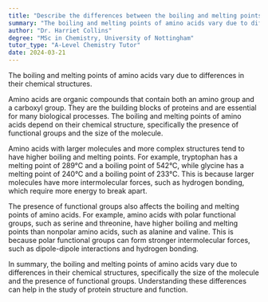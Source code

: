 ```yaml
---
title: "Describe the differences between the boiling and melting points of different amino acids"
summary: "The boiling and melting points of amino acids vary due to differences in their chemical structures."
author: "Dr. Harriet Collins"
degree: "MSc in Chemistry, University of Nottingham"
tutor_type: "A-Level Chemistry Tutor"
date: 2024-03-21
---
```


The boiling and melting points of amino acids vary due to differences in their chemical structures.

Amino acids are organic compounds that contain both an amino group and a carboxyl group. They are the building blocks of proteins and are essential for many biological processes. The boiling and melting points of amino acids depend on their chemical structure, specifically the presence of functional groups and the size of the molecule.

Amino acids with larger molecules and more complex structures tend to have higher boiling and melting points. For example, tryptophan has a melting point of 289°C and a boiling point of 542°C, while glycine has a melting point of 240°C and a boiling point of 233°C. This is because larger molecules have more intermolecular forces, such as hydrogen bonding, which require more energy to break apart.

The presence of functional groups also affects the boiling and melting points of amino acids. For example, amino acids with polar functional groups, such as serine and threonine, have higher boiling and melting points than nonpolar amino acids, such as alanine and valine. This is because polar functional groups can form stronger intermolecular forces, such as dipole-dipole interactions and hydrogen bonding.

In summary, the boiling and melting points of amino acids vary due to differences in their chemical structures, specifically the size of the molecule and the presence of functional groups. Understanding these differences can help in the study of protein structure and function.
    